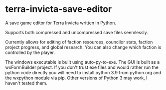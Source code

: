 # terra-invicta-save-editor

A save game editor for Terra Invicta written in Python.

Supports both compressed and uncompressed save files seemlessly.

Currently allows for editing of faction resources, councilor stats, faction project progress, and global research. You can also change which faction is controlled by the player.

The windows executable is built using auto-py-to-exe. The GUI is built as a wxFormBuilder project. If you don't trust exe files and would rather run the python code directly you will need to install python 3.9 from python.org and the wxpython module via pip. Other versions of Python 3 may work, I haven't tested them.
